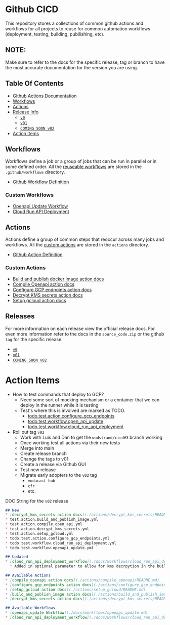 # Github CICD 
This repository stores a collections of common github actions and workflows for all projects to reuse for common automation workflows (deployment, testing, building, pubilishing, etc). 

## NOTE:
Make sure to refer to the docs for the specific release, tag or branch to have the most accurate documentation for the version you are using.

## Table Of Contents
* [Github Actions Documentation](https://docs.github.com/en/actions)
* [Workflows](#workflows)
* [Actions](#actions)
* [Release Info](#releases)
  * [`v0`](https://github.com/Auddia/cicd/releases/tag/v0)
  * [`v01`](https://github.com/Auddia/cicd/releases/tag/v01)
  * [`COMING SOON v02`](https://github.com/Auddia/cicd/releases/tag/v02)
* [Action Items]()

## Workflows
Workflows define a job or a group of jobs that can be run in parallel or in some defined order. All the 
[reuseable workflows](https://docs.github.com/en/actions/using-workflows/reusing-workflows) are stored in the `.github/workflows` directory.

* [Github Workflow Definition](https://docs.github.com/en/actions/learn-github-actions/understanding-github-actions#workflows)

### Custom Workflows
* [Openapi Update Workflow](./docs/workflows/openapi_update.md)
* [Cloud Run API Deployment](./docs/workflows/cloud_run_api_deployment.md)


## Actions
Actions define a group of common steps that reoccur across many jobs and workflows. All the 
[custom actions](https://docs.github.com/en/actions/creating-actions/about-custom-actions) are stored in the `actions` directory.

* [Github Action Definition](https://docs.github.com/en/actions/learn-github-actions/understanding-github-actions#actions)

### Custom Actions
* [Build and publish docker image action docs](./actions/build_and_publish_image/README.md)
* [Compile Openapi action docs](./actions/compile_openapi/README.md)
* [Configure GCP endpoints action docs](./actions/configure_gcp_endpoints/README.md)
* [Decrypt KMS secrets action docs](./actions/decrypt_kms_secrets/README.md)
* [Setup gcloud action docs](./actions/setup_gcloud/README.md)

## Releases
For more information on each release view the official release docs. For even more information refer to the docs in the `source_code.zip` or the github `tag` for the specific release.
  * [`v0`](https://github.com/Auddia/cicd/releases/tag/v0)
  * [`v01`](https://github.com/Auddia/cicd/releases/tag/v01)
  * [`COMING SOON v02`](https://github.com/Auddia/cicd/releases/tag/v02)


# Action Items
* How to test commands that deploy to GCP?
  * Need some sort of mocking mechanism or a container that we can deploy in the runner while it is testing
  * Test's where this is involved are marked as TODO.
    * [todo.test.action.configure_gcp_endpoints](./.github/workflows/todo.test.action.configure_gcp_endpoints.yml)
    * [todo.test.workflow.open_api_update](./.github/workflows/todo.test.workflow.open_api_update.yml)
    * [todo.test.workflow.cloud_run_api_deployment](./.github/workflows/todo.test.workflow.cloud_run_api_deployment.yml)
* Roll out tag `v02`
  * Work with Luis and Dan to get the `wudstrand/cicd#3` branch working
  * Once working test all actions via their new tests
  * Merge into main
  * Create release branch
  * Change the tags to v01
  * Create a release via Github GUI
  * Test new release
  * Migrate early adopters to the `v02` tag
    * `vodacast-hub`
    * `cfr`
    * etc.

DOC String for the `v02` release
```markdown
## New
* [decrypt_kms_secrets action docs](./actions/decrypt_kms_secrets/README.md)
* test.action.build_and_publish_image.yml
* test.action.compile_open_api.yml
* test.action.decrypt_kms_secrets.yml
* test.action.setup_gcloud.yml
* todo.test.action.configure_gcp_endpoints.yml
* todo.test.workflow.cloud_run_api_deployment.yml
* todo.test.workflow.openapi_update.yml

## Updated
* [cloud_run_api_deployment_workflow](./docs/workflows/cloud_run_api_deployment.md)
  * Added in optional parameter to allow for kms decrpytion in the build process if needed

## Available Actions
* [compile_openapi action docs](./actions/compile_openapi/README.md)
* [configure_gcp_endpoints action docs](./actions/configure_gcp_endpoints/README.md)
* [setup_gcloud action docs](./actions/setup_gcloud/README.md)
* [build_and_publish_image action docs](./actions/build_and_publish_image/README.md)
* [decrypt_kms_secrets action docs](./actions/decrypt_kms_secrets/README.md)

## Available Workflows
* [openapi_update Workflow](./docs/workflows/openapi_update.md)
* [cloud_run_api_deployment_workflow](./docs/workflows/cloud_run_api_deployment.md)
```

